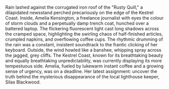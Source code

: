 Rain lashed against the corrugated iron roof of the "Rusty Quill," a dilapidated newsstand perched precariously on the edge of the Kestrel Coast.  Inside, Amelia Kensington, a freelance journalist with eyes the colour of storm clouds and a perpetually damp trench coat, hunched over a battered laptop.  The flickering fluorescent light cast long shadows across the cramped space, highlighting the swirling chaos of half-finished articles, crumpled napkins, and overflowing coffee cups.  The rhythmic drumming of the rain was a constant, insistent soundtrack to the frantic clicking of her keyboard.  Outside, the wind howled like a banshee, whipping spray across the jagged, grey cliffs.  The Kestrel Coast, known for its breathtaking beauty and equally breathtaking unpredictability, was currently displaying its more tempestuous side.  Amelia, fueled by lukewarm instant coffee and a growing sense of urgency, was on a deadline. Her latest assignment: uncover the truth behind the mysterious disappearance of the local lighthouse keeper, Silas Blackwood.
